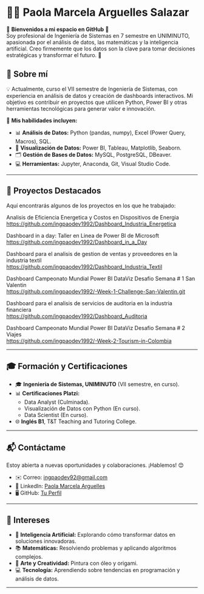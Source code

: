# 👩‍💻 Paola Marcela Arguelles Salazar  

🌟 **Bienvenidos a mi espacio en GitHub** 🌟  
Soy profesional de Ingeniería de Sistemas en 7 semestre en UNIMINUTO, apasionada por el análisis de datos, las matemáticas y la inteligencia artificial. Creo firmemente que los datos son la clave para tomar decisiones estratégicas y transformar el futuro. 🚀  

## 📖 Sobre mí  
💡 Actualmente, curso el VII semestre de Ingeniería de Sistemas, con experiencia en análisis de datos y creación de dashboards interactivos. Mi objetivo es contribuir en proyectos que utilicen Python, Power BI y otras herramientas tecnológicas para generar valor e innovación.  

🎯 **Mis habilidades incluyen:**  
- 📊 **Análisis de Datos:** Python (pandas, numpy), Excel (Power Query, Macros), SQL.  
- 🎨 **Visualización de Datos:** Power BI, Tableau, Matplotlib, Seaborn.  
- 🗂️ **Gestión de Bases de Datos:** MySQL, PostgreSQL, DBeaver.  
- 💻 **Herramientas:** Jupyter, Anaconda, Git, Visual Studio Code.  

---

## 🌟 Proyectos Destacados  
Aquí encontrarás algunos de los proyectos en los que he trabajado:  

Analisis de Eficiencia Energetica y Costos en Dispositivos de Energia   
https://github.com/ingpaodev1992/Dashboard_Industria_Energetica

Dashboard in a day: Taller en Linea de Power BI de Microsoft   
https://github.com/ingpaodev1992/Dashboard_in_a_Day

Dashboard para el analisis de gestion de ventas y proveedores en la industria textil
https://github.com/ingpaodev1992/Dashboard_Industria_Textil

Dashboard Campeonato Mundial Power BI DataViz Desafio Semana # 1 San Valentin                                    
https://github.com/ingpaodev1992/-Week-1-Challenge-San-Valentin.git

Dashboard para el analisis de servicios de auditoria en la industria financiera                         
https://github.com/ingpaodev1992/Dashboard_Auditoria

Dashboard Campeonato Mundial Power BI DataViz Desafio Semana # 2 Viajes       
https://github.com/ingpaodev1992/-Week-2-Tourism-in-Colombia


---

## 🎓 Formación y Certificaciones  
- 🎓 **Ingeniería de Sistemas, UNIMINUTO** (VII semestre, en curso).  
- 📊 **Certificaciones Platzi:**  
  - Data Analyst (Culminada).  
  - Visualización de Datos con Python (En curso).  
  - Data Scientist (En curso).  
- 🌐 **Inglés B1**, T&T Teaching and Tutoring College.  

---

## 📬 Contáctame  
Estoy abierta a nuevas oportunidades y colaboraciones. ¡Hablemos! 😊  
- ✉️ Correo: [ingpaodev92@gmail.com](mailto:ingpaodev92@gmail.com)  
- 💼 LinkedIn: [Paola Marcela Arguelles](https://www.linkedin.com/in/ingpaodev)  
- 🖥️ GitHub: [Tu Perfil](https://github.com/ingpaodev1992)  

---

## 🌟 Intereses  
- 🤖 **Inteligencia Artificial:** Explorando cómo transformar datos en soluciones innovadoras.  
- 📚 **Matemáticas:** Resolviendo problemas y aplicando algoritmos complejos.  
- 🎨 **Arte y Creatividad:** Pintura con óleo y origami.  
- 💻 **Tecnología:** Aprendiendo sobre tendencias en programación y análisis de datos.  

---

